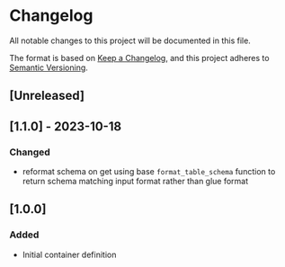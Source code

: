 <!-- markdownlint-disable MD003 -->

# Changelog

All notable changes to this project will be documented in this file.

The format is based on [Keep a Changelog](https://keepachangelog.com/en/1.0.0/),
and this project adheres to [Semantic Versioning](https://semver.org/spec/v2.0.0.html).

## [Unreleased]

## [1.1.0] - 2023-10-18

### Changed

- reformat schema on get using base `format_table_schema` function to return schema
  matching input format rather than glue format

## [1.0.0]

### Added

- Initial container definition
